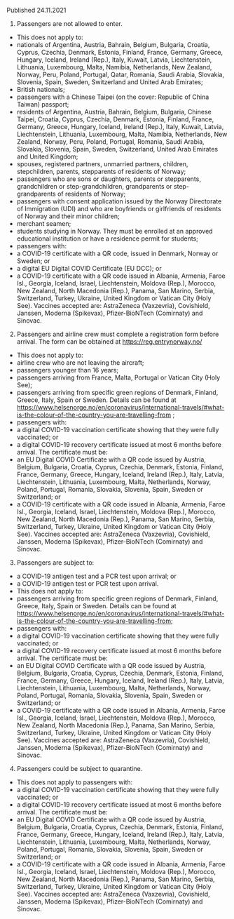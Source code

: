 Published 24.11.2021
1. Passengers are not allowed to enter.
- This does not apply to:
- nationals of Argentina, Austria, Bahrain, Belgium, Bulgaria, Croatia, Cyprus, Czechia, Denmark, Estonia, Finland, France, Germany, Greece, Hungary, Iceland, Ireland (Rep.), Italy, Kuwait, Latvia, Liechtenstein, Lithuania, Luxembourg, Malta, Namibia, Netherlands, New Zealand, Norway, Peru, Poland, Portugal, Qatar, Romania, Saudi Arabia, Slovakia, Slovenia, Spain, Sweden, Switzerland and United Arab Emirates;
- British nationals;
- passengers with a Chinese Taipei (on the cover: Republic of China Taiwan) passport;
- residents of Argentina, Austria, Bahrain, Belgium, Bulgaria, Chinese Taipei, Croatia, Cyprus, Czechia, Denmark, Estonia, Finland, France, Germany, Greece, Hungary, Iceland, Ireland (Rep.), Italy, Kuwait, Latvia, Liechtenstein, Lithuania, Luxembourg, Malta, Namibia, Netherlands, New Zealand, Norway, Peru, Poland, Portugal, Romania, Saudi Arabia, Slovakia, Slovenia, Spain, Sweden, Switzerland, United Arab Emirates and United Kingdom;
- spouses, registered partners, unmarried partners, children, stepchildren, parents, stepparents of residents of Norway;
- passengers who are sons or daughters, parents or stepparents, grandchildren or step-grandchildren, grandparents or step-grandparents of residents of Norway;
- passengers with consent application issued by the Norway Directorate of Immigration (UDI) and who are boyfriends or girlfriends of residents of Norway and their minor children;
- merchant seamen;
- students studying in Norway. They must be enrolled at an approved educational institution or have a residence permit for students;
- passengers with:
- a COVID-19 certificate with a QR code, issued in Denmark, Norway or Sweden; or
- a digital EU Digital COVID Certificate (EU DCC); or
- a COVID-19 certificate with a QR code issued in Albania, Armenia, Faroe Isl., Georgia, Iceland, Israel, Liechtenstein, Moldova (Rep.), Morocco, New Zealand, North Macedonia (Rep.), Panama, San Marino, Serbia, Switzerland, Turkey, Ukraine, United Kingdom or Vatican City (Holy See).
Vaccines accepted are: AstraZeneca (Vaxzevria), Covishield, Janssen, Moderna (Spikevax), Pfizer-BioNTech (Comirnaty) and Sinovac.
2. Passengers and airline crew must complete a registration form before arrival. The form can be obtained at <a href="https://reg.entrynorway.no/">https://reg.entrynorway.no/</a>
- This does not apply to:
- airline crew who are not leaving the aircraft;
- passengers younger than 16 years;
- passengers arriving from France, Malta, Portugal or Vatican City (Holy See);
- passengers arriving from specific green regions of Denmark, Finland, Greece, Italy, Spain or Sweden. Details can be found at <a href="https://www.helsenorge.no/en/coronavirus/international-travels/#what-is-the-colour-of-the-country-you-are-travelling-from">https://www.helsenorge.no/en/coronavirus/international-travels/#what-is-the-colour-of-the-country-you-are-travelling-from</a> ;
- passengers with:
- a digital COVID-19 vaccination certificate showing that they were fully vaccinated; or
- a digital COVID-19 recovery certificate issued at most 6 months before arrival.
The certificate must be:
- an EU Digital COVID Certificate with a QR code issued by Austria, Belgium, Bulgaria, Croatia, Cyprus, Czechia, Denmark, Estonia, Finland, France, Germany, Greece, Hungary, Iceland, Ireland (Rep.), Italy, Latvia, Liechtenstein, Lithuania, Luxembourg, Malta, Netherlands, Norway, Poland, Portugal, Romania, Slovakia, Slovenia, Spain, Sweden or Switzerland; or
- a COVID-19 certificate with a QR code issued in Albania, Armenia, Faroe Isl., Georgia, Iceland, Israel, Liechtenstein, Moldova (Rep.), Morocco, New Zealand, North Macedonia (Rep.), Panama, San Marino, Serbia, Switzerland, Turkey, Ukraine, United Kingdom or Vatican City (Holy See).
Vaccines accepted are: AstraZeneca (Vaxzevria), Covishield, Janssen, Moderna (Spikevax), Pfizer-BioNTech (Comirnaty) and Sinovac.
3. Passengers are subject to:
- a COVID-19 antigen test and a PCR test upon arrival; or
- a COVID-19 antigen test or PCR test upon arrival.
- This does not apply to:
- passengers arriving from specific green regions of Denmark, Finland, Greece, Italy, Spain or Sweden. Details can be found at <a href="https://www.helsenorge.no/en/coronavirus/international-travels/#what-is-the-colour-of-the-country-you-are-travelling-from">https://www.helsenorge.no/en/coronavirus/international-travels/#what-is-the-colour-of-the-country-you-are-travelling-from</a>;
- passengers with:
- a digital COVID-19 vaccination certificate showing that they were fully vaccinated; or
- a digital COVID-19 recovery certificate issued at most 6 months before arrival.
The certificate must be:
- an EU Digital COVID Certificate with a QR code issued by Austria, Belgium, Bulgaria, Croatia, Cyprus, Czechia, Denmark, Estonia, Finland, France, Germany, Greece, Hungary, Iceland, Ireland (Rep.), Italy, Latvia, Liechtenstein, Lithuania, Luxembourg, Malta, Netherlands, Norway, Poland, Portugal, Romania, Slovakia, Slovenia, Spain, Sweden or Switzerland; or
- a COVID-19 certificate with a QR code issued in Albania, Armenia, Faroe Isl., Georgia, Iceland, Israel, Liechtenstein, Moldova (Rep.), Morocco, New Zealand, North Macedonia (Rep.), Panama, San Marino, Serbia, Switzerland, Turkey, Ukraine, United Kingdom or Vatican City (Holy See).
Vaccines accepted are: AstraZeneca (Vaxzevria), Covishield, Janssen, Moderna (Spikevax), Pfizer-BioNTech (Comirnaty) and Sinovac.
4. Passengers could be subject to quarantine.
- This does not apply to passengers with:
- a digital COVID-19 vaccination certificate showing that they were fully vaccinated; or
- a digital COVID-19 recovery certificate issued at most 6 months before arrival.
The certificate must be:
- an EU Digital COVID Certificate with a QR code issued by Austria, Belgium, Bulgaria, Croatia, Cyprus, Czechia, Denmark, Estonia, Finland, France, Germany, Greece, Hungary, Iceland, Ireland (Rep.), Italy, Latvia, Liechtenstein, Lithuania, Luxembourg, Malta, Netherlands, Norway, Poland, Portugal, Romania, Slovakia, Slovenia, Spain, Sweden or Switzerland; or
- a COVID-19 certificate with a QR code issued in Albania, Armenia, Faroe Isl., Georgia, Iceland, Israel, Liechtenstein, Moldova (Rep.), Morocco, New Zealand, North Macedonia (Rep.), Panama, San Marino, Serbia, Switzerland, Turkey, Ukraine, United Kingdom or Vatican City (Holy See).
Vaccines accepted are: AstraZeneca (Vaxzevria), Covishield, Janssen, Moderna (Spikevax), Pfizer-BioNTech (Comirnaty) and Sinovac.